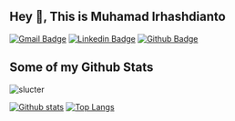 ## Hey 👋, This is Muhamad Irhashdianto
[![Gmail Badge](https://img.shields.io/badge/-dev.irhashdianto@gmail.com-c14438?style=flat&logo=Gmail&logoColor=white&link=mailto:dev.irhashdianto@gmail.com)](mailto:dev.irhashdianto@gmail.com) 
[![Linkedin Badge](https://img.shields.io/badge/-irhashdianto-0072b1?style=flat&logo=Linkedin&logoColor=white&link=https://www.linkedin.com/in/irhashdianto/)](https://www.linkedin.com/in/irhashdianto/) [![Github Badge](https://img.shields.io/badge/-slucter-grey?style=flat&logo=github&logoColor=white&link=https://github.com/slucter/)](https://www.github.com/slucter/)
## Some of my Github Stats
<p align=left> <img src=https://komarev.com/ghpvc/?username=slucter alt=slucter /> </p>

[![Github stats](https://github-readme-stats.vercel.app/api?username=slucter&show_icons=true&include_all_commits=true)](https://github.com/slucter/github-readme-stats)
[![Top Langs](https://github-readme-stats.vercel.app/api/top-langs/?username=slucter&layout=compact)](https://github.com/slucter/github-readme-stats)
